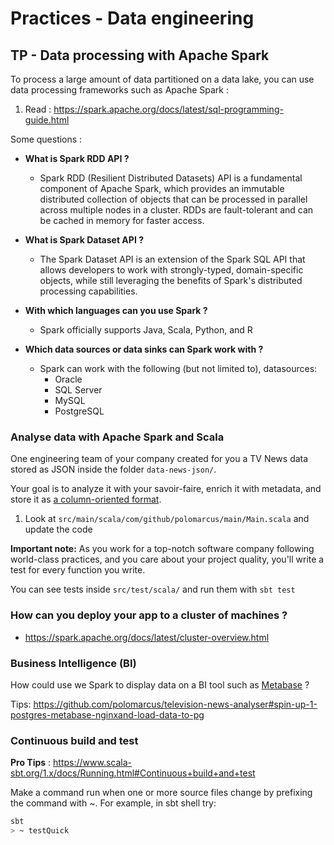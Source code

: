 # Practices - Data engineering

## TP - Data processing with Apache Spark
To process a large amount of data partitioned on a data lake, you can use data processing frameworks such as Apache Spark :
1. Read : https://spark.apache.org/docs/latest/sql-programming-guide.html

Some questions :
* **What is Spark RDD API ?**

  * Spark RDD (Resilient Distributed Datasets) API is a fundamental component of Apache Spark, which provides an immutable distributed collection of objects that can be processed in parallel across multiple nodes in a cluster. RDDs are fault-tolerant and can be cached in memory for faster access.


* **What is Spark Dataset API ?**

  * The Spark Dataset API is an extension of the Spark SQL API that allows developers to work with strongly-typed, domain-specific objects, while still leveraging the benefits of Spark's distributed processing capabilities.


* **With which languages can you use Spark ?** 
  * Spark officially supports Java, Scala, Python, and R
  

* **Which data sources or data sinks can Spark work with ?** 
  * Spark can work with the following (but not limited to), datasources:   
    * Oracle 
    * SQL Server 
    * MySQL
    * PostgreSQL

### Analyse data with Apache Spark and Scala 
One engineering team of your company created for you a TV News data stored as JSON inside the folder `data-news-json/`.

Your goal is to analyze it with your savoir-faire, enrich it with metadata, and store it as [a column-oriented format](https://parquet.apache.org/).

1. Look at `src/main/scala/com/github/polomarcus/main/Main.scala` and update the code 

**Important note:** As you work for a top-notch software company following world-class practices, and you care about your project quality, you'll write a test for every function you write.

You can see tests inside `src/test/scala/` and run them with `sbt test`

### How can you deploy your app to a cluster of machines ?
* https://spark.apache.org/docs/latest/cluster-overview.html

### Business Intelligence (BI)
How could use we Spark to display data on a BI tool such as [Metabase](https://www.metabase.com/) ?

Tips: https://github.com/polomarcus/television-news-analyser#spin-up-1-postgres-metabase-nginxand-load-data-to-pg

### Continuous build and test
**Pro Tips** : https://www.scala-sbt.org/1.x/docs/Running.html#Continuous+build+and+test

Make a command run when one or more source files change by prefixing the command with ~. For example, in sbt shell try:
```bash
sbt
> ~ testQuick
```